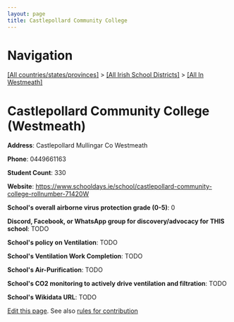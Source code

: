 ```yaml
---
layout: page
title: Castlepollard Community College
---
```

# Navigation

[[All countries/states/provinces]](../../..) > [[All Irish School Districts]](../..) > [[All In Westmeath]](..)

# Castlepollard Community College (Westmeath)

**Address**: Castlepollard Mullingar Co Westmeath

**Phone**: 0449661163

**Student Count**: 330

**Website**: <https://www.schooldays.ie/school/castlepollard-community-college-rollnumber-71420W>

**School's overall airborne virus protection grade (0-5)**: 0

**Discord, Facebook, or WhatsApp group for discovery/advocacy for THIS school**: TODO

**School's policy on Ventilation**: TODO

**School's Ventilation Work Completion**: TODO

**School's Air-Purification**: TODO

**School's CO2 monitoring to actively drive ventilation and filtration**: TODO

**School's Wikidata URL**: TODO


[Edit this page](https://github.com/ventilate-schools/Ireland/edit/main/./Westmeath/Castlepollard_Community_College.md). See also [rules for contribution](../../../contribution-rules/)